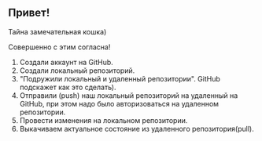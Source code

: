 ## Привет!

Тайна замечательная кошка)

 Совершенно с этим согласна!

 1. Создали аккаунт на GitHub.
 2. Создали локальный репозиторий.
 3. "Подружили локальный и удаленный репозитории". GitHub подскажет как это сделать).
 4. Отправили (push) наш локальный репозиторий на удаленный на GitHub, при этом надо было авторизоваться на удаленном репозитории.
 5. Провести изменения на локальном репозитории.
 7. Выкачиваем актуальное состояние из удаленного репозитория(pull).
